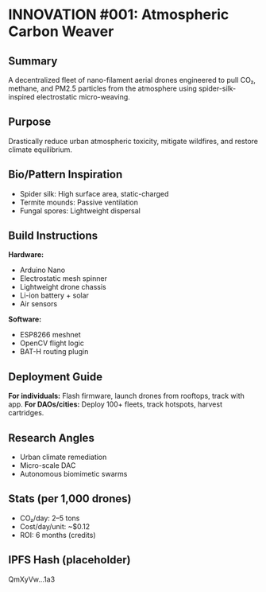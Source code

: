 # INNOVATION #001: Atmospheric Carbon Weaver

## Summary
A decentralized fleet of nano-filament aerial drones engineered to pull CO₂, methane, and PM2.5 particles from the atmosphere using spider-silk-inspired electrostatic micro-weaving.

## Purpose
Drastically reduce urban atmospheric toxicity, mitigate wildfires, and restore climate equilibrium.

## Bio/Pattern Inspiration
- Spider silk: High surface area, static-charged
- Termite mounds: Passive ventilation
- Fungal spores: Lightweight dispersal

## Build Instructions
**Hardware:**
- Arduino Nano
- Electrostatic mesh spinner
- Lightweight drone chassis
- Li-ion battery + solar
- Air sensors

**Software:**
- ESP8266 meshnet
- OpenCV flight logic
- BAT-H routing plugin

## Deployment Guide
**For individuals:** Flash firmware, launch drones from rooftops, track with app.
**For DAOs/cities:** Deploy 100+ fleets, track hotspots, harvest cartridges.

## Research Angles
- Urban climate remediation
- Micro-scale DAC
- Autonomous biomimetic swarms

## Stats (per 1,000 drones)
- CO₂/day: 2–5 tons
- Cost/day/unit: ~$0.12
- ROI: 6 months (credits)

## IPFS Hash (placeholder)
QmXyVw...1a3
